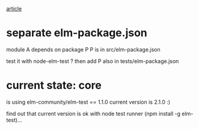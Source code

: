 [article](https://medium.com/@_rchaves_/testing-in-elm-93ad05ee1832#.8vp2wcb6t)

separate elm-package.json
=========================
module A depends on package P
P is in src/elm-package.json

test it with node-elm-test ?
then add P also in tests/elm-package.json

current state: core
===================

is using elm-community/elm-test == 1.1.0
current version is 2.1.0
:)

find out that current version is ok with node test runner (npm install -g elm-test)...

